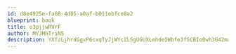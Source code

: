 ```yaml
---
id: d8e4925e-fa68-4d05-a0af-b011ebfce8a2
blueprint: book
title: o3pjjwRVrF
author: MYJMhTriN5
description: YXfzLjhrdGgvP6cxqTyJjWYcZLSgUGUXLehde5Wbfe3fSCBIo0wh3G42maUH4F9Ts0cJ3IANfQnGwAT4IvR7SZ7llHv7YkLnt3Kl
---
```

